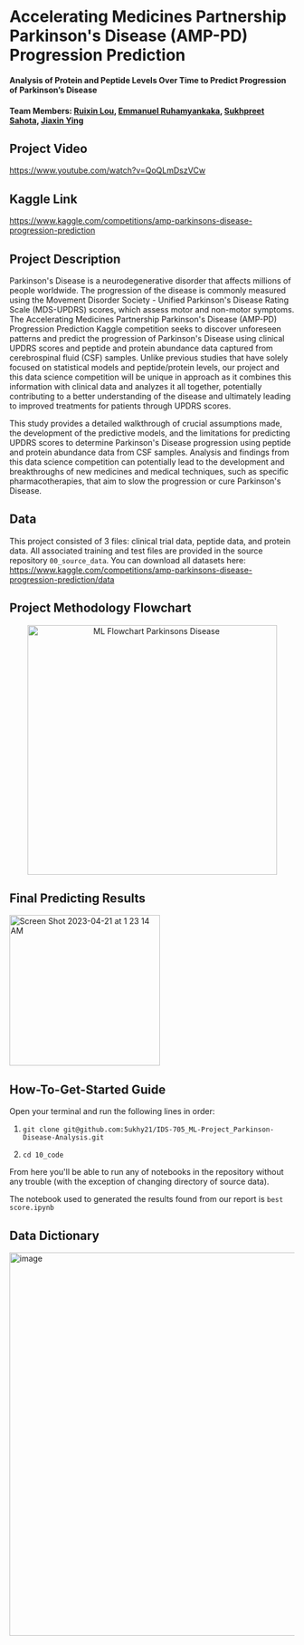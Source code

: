 # Accelerating Medicines Partnership Parkinson's Disease (AMP-PD) Progression Prediction
**Analysis of Protein and Peptide Levels Over Time to Predict Progression of 
Parkinson’s Disease**
#### Team Members: [Ruixin Lou](https://github.com/RuixinLou), [Emmanuel Ruhamyankaka](https://github.com/ruhamyakmc), [Sukhpreet Sahota](https://github.com/5ukhy21), [Jiaxin Ying](https://github.com/helenyjx)

## Project Video
https://www.youtube.com/watch?v=QoQLmDszVCw

## Kaggle Link
https://www.kaggle.com/competitions/amp-parkinsons-disease-progression-prediction

## Project Description
Parkinson's Disease is a neurodegenerative disorder that affects millions of people worldwide. The progression of the disease is commonly measured using the Movement Disorder Society - Unified Parkinson's Disease Rating Scale (MDS-UPDRS) scores, which assess motor and non-motor symptoms. The Accelerating Medicines Partnership Parkinson's Disease (AMP-PD) Progression Prediction Kaggle competition seeks to discover unforeseen patterns and predict the progression of Parkinson's Disease using clinical UPDRS scores and peptide and protein abundance data captured from cerebrospinal fluid (CSF) samples. Unlike previous studies that have solely focused on statistical models and peptide/protein levels, our project and this data science competition will be unique in approach as it combines this information with clinical data and analyzes it all together, potentially contributing to a better understanding of the disease and ultimately leading to improved treatments for patients through UPDRS scores.

This study provides a detailed walkthrough of crucial assumptions made, the development of the predictive models, and the limitations for predicting UPDRS scores to determine Parkinson's Disease progression using peptide and protein abundance data from CSF samples. Analysis and findings from this data science competition can potentially lead to the development and breakthroughs of new medicines and medical techniques, such as specific pharmacotherapies, that aim to slow the progression or cure Parkinson's Disease.

## Data
This project consisted of 3 files: clinical trial data, peptide data, and protein data.
All associated training and test files are provided in the source repository `00_source_data`.
You can download all datasets here: https://www.kaggle.com/competitions/amp-parkinsons-disease-progression-prediction/data

## Project Methodology Flowchart
<p align="center">
<img width="441" alt="ML Flowchart Parkinsons Disease" src="https://user-images.githubusercontent.com/112578035/233227559-adc39a5a-e096-4091-8232-87c743a950d2.png">
</p>

## Final Predicting Results
<img width="266" alt="Screen Shot 2023-04-21 at 1 23 14 AM" src="https://user-images.githubusercontent.com/112274822/233547449-05f0b87f-539e-428d-9654-1d1721d91eb9.png">

## How-To-Get-Started Guide
Open your terminal and run the following lines in order: 

1. `git clone git@github.com:5ukhy21/IDS-705_ML-Project_Parkinson-Disease-Analysis.git`

2. `cd 10_code`

From here you'll be able to run any of notebooks in the repository without any trouble (with the exception of changing directory of source data).

The notebook used to generated the results found from our report is `best score.ipynb`

## Data Dictionary
<img width="677" alt="image" src="https://user-images.githubusercontent.com/112578035/233228025-017d0611-df3f-461b-a0a5-aa0ee7b044b5.png">
